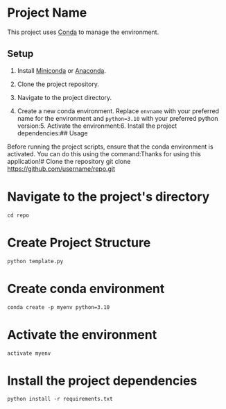 # Project Name

This project uses [Conda](https://docs.conda.io/en/latest/) to manage the environment.

## Setup

1. Install [Miniconda](https://docs.conda.io/en/latest/miniconda.html) or [Anaconda](https://www.anaconda.com/products/distribution).

2. Clone the project repository.

3. Navigate to the project directory.

4. Create a new conda environment. Replace `envname` with your preferred name for the environment and `python=3.10` with your preferred python version:5. Activate the environment:6. Install the project dependencies:## Usage

Before running the project scripts, ensure that the conda environment is activated. You can do this using the command:Thanks for using this application!# Clone the repository
git clone https://github.com/username/repo.git
# Navigate to the project's directory
`cd repo`

# Create Project Structure
`python template.py`
# Create conda environment
`conda create -p myenv python=3.10`
# Activate the environment
`activate myenv`
# Install the project dependencies
`python install -r requirements.txt`
